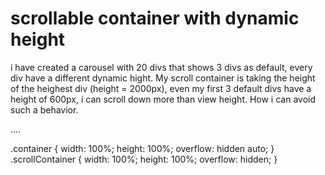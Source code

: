 
# scrollable container with dynamic height

i have  created a carousel with 20 divs that shows 3 divs as default, every div have a different dynamic hight. My scroll container is taking the height of the heighest div (height = 2000px), even my first 3 default divs have a height of 600px, i can scroll down more than view height. How i can avoid such a behavior.
  <div class='container'>
     <div class='scrollContainer'>
      <div class='carousel-0'></div>
      <div class='carousel-1'></div>
      <div class='carousel-2'></div>
      <div class='carousel-3'></div>
      ....
     </div>
  </div>

  .container {
     width: 100%;
     height: 100%;
     overflow: hidden auto;
   }
   .scrollContainer {
     width: 100%;
     height: 100%;
     overflow: hidden;
   }


        